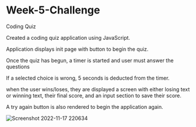 # Week-5-Challenge
Coding Quiz


Created a coding quiz application using JavaScript.

Application displays init page with button to begin the quiz.

Once the quiz has begun, a timer is started and user must answer the questions

If a selected choice is wrong, 5 seconds is deducted from the timer.

when the user wins/loses, they are displayed a screen with either losing text or winning text, their final score, and an input section to save their score.

A try again button is also rendered to begin the application again.

![Screenshot 2022-11-17 220634](https://user-images.githubusercontent.com/72170737/202614536-8cfbbbf6-236a-43d8-90d7-97c904638336.png)

